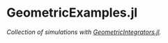 
# GeometricExamples.jl

*Collection of simulations with [GeometricIntegrators.jl](https://github.com/DDMGNI/GeometricIntegrators.jl).*

